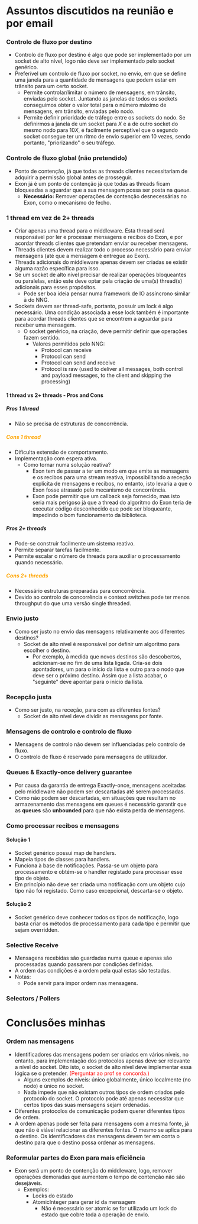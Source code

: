 # Assuntos discutidos na reunião e por email
### Controlo de fluxo por destino
- Controlo de fluxo por destino é algo que pode ser implementado por um socket de alto nível, logo não deve ser implementado pelo socket genérico.
- Preferível um controlo de fluxo por socket, no envio, em que se define uma janela para a quantidade de mensagens que podem estar em trânsito para um certo socket.
	- Permite controlar/limitar o número de mensagens, em trânsito, enviadas pelo socket. Juntando as janelas de todos os sockets conseguimos obter o valor total para o número máximo de mensagens, em trânsito, enviadas pelo nodo.
	- Permite definir prioridade de tráfego entre os sockets do nodo. Se definirmos a janela de um socket para $X$ e a de outro socket do mesmo nodo para $10X$, é facilmente perceptível que o segundo socket consegue ter um ritmo de envio superior em 10 vezes, sendo portanto, "priorizando" o seu tráfego.  
### Controlo de fluxo global (não pretendido)
- Ponto de contenção, já que todas as threads clientes necessitariam de adquirir a permissão global antes de prosseguir.
- Exon já é um ponto de contenção já que todas as threads ficam bloqueadas a aguardar que a sua mensagem possa ser posta na *queue*.
	- **Necessário:** Remover operações de contenção desnecessárias no Exon, como o mecanismo de fecho. 
### 1 thread em vez de 2+ threads 
- Criar apenas uma thread para o middleware. Esta thread será responsável por ler e processar mensagens e recibos do Exon, e por acordar threads clientes que pretendam enviar ou receber mensagens.
- Threads clientes devem realizar todo o processo necessário para enviar mensagens (até que a mensagem é entregue ao Exon).
- Threads adicionais do middleware apenas devem ser criadas se existir alguma razão específica para isso.
- Se um socket de alto nível precisar de realizar operações bloqueantes ou paralelas, então este deve optar pela criação de uma(s) thread(s) adicionais para esses propósitos.
	- Pode ser boa ideia pensar numa framework de IO assíncrono similar à do NNG.
- Sockets devem ser thread-safe, portanto, possuir um lock é algo necessário. Uma condição associada a esse lock também é importante para acordar threads clientes que se encontrem a aguardar para receber uma mensagem.
	- O socket genérico, na criação, deve permitir definir que operações fazem sentido.
		- Valores permitidos pelo NNG: 
			- Protocol can receive
			- Protocol can send
			- Protocol can send and receive
			- Protocol is raw (used to deliver all messages, both control and payload messages, to the client and skipping the processing)
#### 1 thread vs 2+ threads - Pros and Cons
##### Pros 1 thread
- Não se precisa de estruturas de concorrência.
##### <span style="color:Orange">Cons 1 thread</span>
- Dificulta extensão de comportamento.
- Implementação com espera ativa.
	- Como tornar numa solução reativa?
		- Exon tem de passar a ter um modo em que emite as mensagens e os recibos para uma stream reativa, impossibilitando a receção explícita de mensagens e recibos, no entanto, isto levaria a que o Exon fosse atrasado pelo mecanismo de concorrência.
		- Exon pode permitir que um callback seja fornecido, mas isto seria mais perigoso já que a thread do algoritmo do Exon teria de executar código desconhecido que pode ser bloqueante, impedindo o bom funcionamento da biblioteca.
##### Pros 2+ threads
- Pode-se construir facilmente um sistema reativo.
- Permite separar tarefas facilmente.
- Permite escalar o número de threads para auxiliar o processamento quando necessário.
##### <span style="color:Orange">Cons 2+ threads</span> 
- Necessário estruturas preparadas para concorrência.
- Devido ao controlo de concorrência e context switches pode ter menos throughput do que uma versão single threaded. 

### Envio justo 
- Como ser justo no envio das mensagens relativamente aos diferentes destinos?
	- Socket de alto nível é responsável por definir um algoritmo para escolher o destino.
		- Por exemplo, à medida que novos destinos são descobertos, adicionam-se no fim de uma lista ligada. Cria-se dois apontadores, um para o início da lista e outro para o nodo que deve ser o próximo destino. Assim que a lista acabar, o "seguinte" deve apontar para o início da lista.
### Recepção justa
- Como ser justo, na receção, para com as diferentes fontes?
	- Socket de alto nível deve dividir as mensagens por fonte.
### Mensagens de controlo e controlo de fluxo
- Mensagens de controlo não devem ser influenciadas pelo controlo de fluxo.
- O controlo de fluxo é reservado para mensagens de utilizador.
### Queues & Exactly-once delivery guarantee
- Por causa da garantia de entrega Exactly-once, mensagens aceitadas pelo middleware não podem ser descartadas até serem processadas.
- Como não podem ser descartadas, em situações que resultam no armazenamento das mensagens em queues é necessário garantir que as **queues** são **unbounded** para que não exista perda de mensagens.
### Como processar recibos e mensagens
#### Solução 1
- Socket genérico possui map de handlers. 
- Mapeia tipos de classes para handlers.
- Funciona à base de notificações. Passa-se um objeto para processamento e obtém-se o handler registado para processar esse tipo de objeto.
- Em princípio não deve ser criada uma notificação com um objeto cujo tipo não foi registado. Como caso excepcional, descarta-se o objeto.
#### Solução 2
- Socket genérico deve conhecer todos os tipos de notificação, logo basta criar os métodos de processamento para cada tipo e permitir que sejam overridden.
### Selective Receive
- Mensagens recebidas são guardadas numa queue e apenas são processadas quando passarem por condições definidas.
- A ordem das condições é a ordem pela qual estas são testadas.
- Notas:
	- Pode servir para impor ordem nas mensagens.
### Selectors / Pollers


# Conclusões minhas
### Ordem nas mensagens
- Identificadores das mensagens podem ser criados em vários níveis, no entanto, para implementação dos protocolos apenas deve ser relevante a nível do socket. Dito isto, o socket de alto nível deve implementar essa lógica se o pretender.<span style="color:red"> (Perguntar ao prof se concorda.)</span>
	- Alguns exemplos de níveis: único globalmente, único localmente (no nodo) e único no socket.
	- Nada impede que não existam outros tipos de ordem criados pelo protocolo do socket. O protocolo pode até apenas necessitar que certos tipos das suas mensagens sejam ordenadas.
- Diferentes protocolos de comunicação podem querer diferentes tipos de ordem.
- A ordem apenas pode ser feita para mensagens com a mesma fonte, já que não é viável relacionar as diferentes fontes. O mesmo se aplica para o destino. Os identificadores das mensagens devem ter em conta o destino para que o destino possa ordenar as mensagens.

### Reformular partes do Exon para mais eficiência
- Exon será um ponto de contenção do middleware, logo, remover operações demoradas que aumentem o tempo de contenção não são desejáveis.
	- Exemplos:
		- Locks do estado
		- AtomicInteger para gerar id da mensagem
			- Não é necessário ser atomic se for utilizado um lock do estado que cobre toda a operação de envio.